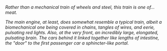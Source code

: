 *Rather than a mechanical train of wheels and steel, this train is one of... meat.* 

*The main engine, at least, does somewhat resemble a typical train, albeit a biomechanical one being covered in chains, tangles of wires, and eerie, pulsating red lights. Also, at the very front, an incredibly large, elongated, pulsating brain. The cars behind it linked together like lengths of intestine, the "door" to the first passenger car a sphincter-like portal.*

